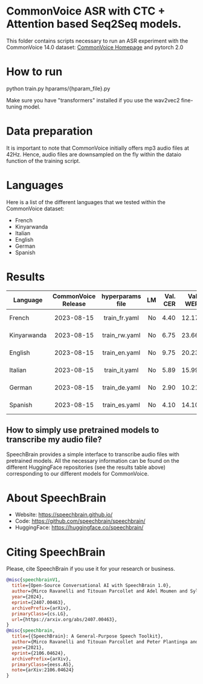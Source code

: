 # CommonVoice ASR with CTC + Attention based Seq2Seq models.
This folder contains scripts necessary to run an ASR experiment with the CommonVoice 14.0 dataset: [CommonVoice Homepage](https://commonvoice.mozilla.org/) and pytorch 2.0
# How to run
python train.py hparams/{hparam_file}.py

Make sure you have "transformers" installed if you use the wav2vec2 fine-tuning model.

# Data preparation
It is important to note that CommonVoice initially offers mp3 audio files at 42Hz. Hence, audio files are downsampled on the fly within the dataio function of the training script.

# Languages
Here is a list of the different languages that we tested within the CommonVoice dataset:
- French
- Kinyarwanda
- Italian
- English
- German
- Spanish

# Results

| Language | CommonVoice Release | hyperparams file | LM | Val. CER | Val. WER | Test CER | Test WER | HuggingFace link | Model link | GPUs |
| ------------- |:-------------:|:---------------------------:| -----:| -----:| -----:| -----:| -----:| :-----------:| :-----------:| :-----------:|
| French | 2023-08-15 | train_fr.yaml | No | 4.40 | 12.17 | 5.93 | 14.88 | [model](https://huggingface.co/speechbrain/asr-crdnn-commonvoice-14-fr) | [model](https://www.dropbox.com/sh/07a5lt21wxp98x5/AABhNwmWFaNFyA734bNZUO03a?dl=0) | 1xV100 32GB |
| Kinyarwanda | 2023-08-15 | train_rw.yaml | No | 6.75 | 23.66 | 10.80 | 29.22 | [model](https://huggingface.co/speechbrain/asr-crdnn-commonvoice-14-rw) | [model](https://www.dropbox.com/sh/i1fv4f8miilqgii/AAB3gE97kmFDA0ISkIDSUW_La?dl=0) | 1xV100 32GB |
| English | 2023-08-15 | train_en.yaml | No | 9.75 | 20.23 | 12.76 | 23.88 | [model](https://huggingface.co/speechbrain/asr-crdnn-commonvoice-14-en) | [model](https://www.dropbox.com/sh/h8ged0yu3ztypkh/AAAu-12k_Ceg-tTjuZnrg7dza?dl=0) | 1xV100 32GB |
| Italian | 2023-08-15 | train_it.yaml | No | 5.89 | 15.99 | 6.27 | 17.02 | [model](https://huggingface.co/speechbrain/asr-crdnn-commonvoice-14-it) | [model](https://www.dropbox.com/sh/ss59uu0j5boscvp/AAASsiFhlB1nDWPkFX410bzna?dl=0) | 1xV100 32GB |
| German | 2023-08-15 | train_de.yaml | No | 2.90 | 10.21 | 3.82 | 12.25 | [model](https://huggingface.co/speechbrain/asr-crdnn-commonvoice-14-de) | [model](https://www.dropbox.com/sh/zgatirb118f79ef/AACmjh-D94nNDWcnVI4Ef5K7a?dl=0) | 1xV100 32GB |
| Spanish | 2023-08-15 | train_es.yaml | No | 4.10 | 14.10 | 4.68 | 14.77 | [model](https://huggingface.co/speechbrain/asr-crdnn-commonvoice-14-es) | [model](https://www.dropbox.com/sh/r3w0b2tm1p73vft/AADCxdhUwDN6j4PVT9TYe-d5a?dl=0) | 1xV100 32GB |


## How to simply use pretrained models to transcribe my audio file?

SpeechBrain provides a simple interface to transcribe audio files with pretrained models. All the necessary information can be found on the different HuggingFace repositories (see the results table above) corresponding to our different models for CommonVoice.


# **About SpeechBrain**
- Website: https://speechbrain.github.io/
- Code: https://github.com/speechbrain/speechbrain/
- HuggingFace: https://huggingface.co/speechbrain/


# **Citing SpeechBrain**
Please, cite SpeechBrain if you use it for your research or business.

```bibtex
@misc{speechbrainV1,
  title={Open-Source Conversational AI with SpeechBrain 1.0},
  author={Mirco Ravanelli and Titouan Parcollet and Adel Moumen and Sylvain de Langen and Cem Subakan and Peter Plantinga and Yingzhi Wang and Pooneh Mousavi and Luca Della Libera and Artem Ploujnikov and Francesco Paissan and Davide Borra and Salah Zaiem and Zeyu Zhao and Shucong Zhang and Georgios Karakasidis and Sung-Lin Yeh and Pierre Champion and Aku Rouhe and Rudolf Braun and Florian Mai and Juan Zuluaga-Gomez and Seyed Mahed Mousavi and Andreas Nautsch and Xuechen Liu and Sangeet Sagar and Jarod Duret and Salima Mdhaffar and Gaelle Laperriere and Mickael Rouvier and Renato De Mori and Yannick Esteve},
  year={2024},
  eprint={2407.00463},
  archivePrefix={arXiv},
  primaryClass={cs.LG},
  url={https://arxiv.org/abs/2407.00463},
}
@misc{speechbrain,
  title={{SpeechBrain}: A General-Purpose Speech Toolkit},
  author={Mirco Ravanelli and Titouan Parcollet and Peter Plantinga and Aku Rouhe and Samuele Cornell and Loren Lugosch and Cem Subakan and Nauman Dawalatabad and Abdelwahab Heba and Jianyuan Zhong and Ju-Chieh Chou and Sung-Lin Yeh and Szu-Wei Fu and Chien-Feng Liao and Elena Rastorgueva and François Grondin and William Aris and Hwidong Na and Yan Gao and Renato De Mori and Yoshua Bengio},
  year={2021},
  eprint={2106.04624},
  archivePrefix={arXiv},
  primaryClass={eess.AS},
  note={arXiv:2106.04624}
}
```
